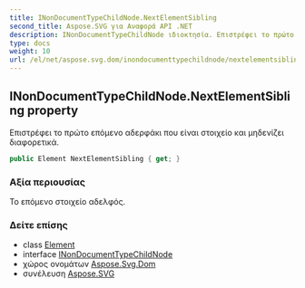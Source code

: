 ```yaml
---
title: INonDocumentTypeChildNode.NextElementSibling
second_title: Aspose.SVG για Αναφορά API .NET
description: INonDocumentTypeChildNode ιδιοκτησία. Επιστρέφει το πρώτο επόμενο αδερφάκι που είναι στοιχείο και μηδενίζει διαφορετικά.
type: docs
weight: 10
url: /el/net/aspose.svg.dom/inondocumenttypechildnode/nextelementsibling/
---
```

## INonDocumentTypeChildNode.NextElementSibling property

Επιστρέφει το πρώτο επόμενο αδερφάκι που είναι στοιχείο και μηδενίζει διαφορετικά.

```csharp
public Element NextElementSibling { get; }
```

### Αξία περιουσίας

Το επόμενο στοιχείο αδελφός.

### Δείτε επίσης

* class [Element](../../element/)
* interface [INonDocumentTypeChildNode](../)
* χώρος ονομάτων [Aspose.Svg.Dom](../../inondocumenttypechildnode/)
* συνέλευση [Aspose.SVG](../../../)


